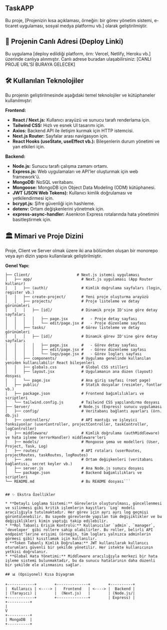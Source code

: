 ## TaskAPP
Bu proje, [Projenizin kısa açıklaması, örneğin: bir görev yönetim sistemi, e-ticaret uygulaması, sosyal medya platformu vb.] olarak geliştirilmiştir.

## 🔗 Projenin Canlı Adresi (Deploy Linki)

Bu uygulama [deploy edildiği platform, örn: Vercel, Netlify, Heroku vb.] üzerinde canlıya alınmıştır.
Canlı adrese buradan ulaşabilirsiniz: [CANLI PROJE URL'Sİ BURAYA GELECEK]

## 🛠️ Kullanılan Teknolojiler

Bu projenin geliştirilmesinde aşağıdaki temel teknolojiler ve kütüphaneler kullanılmıştır:

**Frontend:**
* **React / Next.js:** Kullanıcı arayüzü ve sunucu tarafı renderlama için.
* **Tailwind CSS:** Hızlı ve esnek UI tasarımı için.
* **Axios:** Backend API ile iletişim kurmak için HTTP istemcisi.
* **Next.js Router:** Sayfalar arası navigasyon için.
* **React Hooks (useState, useEffect vb.):** Bileşenlerin durum yönetimi ve yan etkileri için.

**Backend:**
* **Node.js:** Sunucu tarafı çalışma zamanı ortamı.
* **Express.js:** Web uygulamaları ve API'ler oluşturmak için web framework'ü.
* **MongoDB:** NoSQL veritabanı.
* **Mongoose:** MongoDB için Object Data Modeling (ODM) kütüphanesi.
* **JWT (JSON Web Tokens):** Kullanıcı kimlik doğrulaması ve yetkilendirmesi için.
* **bcrypt.js:** Şifre güvenliği için hashleme.
* **dotenv:** Ortam değişkenlerini yönetmek için.
* **express-async-handler:** Asenkron Express rotalarında hata yönetimini basitleştirmek için.

## 🏛️ Mimari ve Proje Dizini

Proje, Client ve Server olmak üzere iki ana bölümden oluşan bir monorepo veya ayrı dizin yapısı kullanılarak geliştirilmiştir.

**Genel Yapı:**

```proje-ana-dizini/
├── Client/                     # Next.js istemci uygulaması
│   ├── app/                      # Next.js uygulaması (App Router kullanır)
│   │   ├── (auth)/               # Kimlik doğrulama sayfaları (login, register vb.)
│   │   ├── create-project/       # Yeni proje oluşturma arayüzü
│   │   ├── projects/             # Proje listeleme ve detay görünümleri
│   │   │   ├── [id]/             # Dinamik proje ID'sine göre detay sayfaları
│   │   │   │   ├── page.jsx      #   - Proje detay sayfası
│   │   │   │   └── edit/page.jsx #   - Proje düzenleme sayfası
│   │   ├── tasks/                # Görev listeleme ve detay görünümleri
│   │   │   ├── [id]/             # Dinamik görev ID'sine göre detay sayfaları
│   │   │   │   ├── page.jsx      #   - Görev detay sayfası
│   │   │   │   ├── edit/page.jsx #   - Görev düzenleme sayfası
│   │   │   │   └── logs/page.jsx #   - Görev logları sayfası
│   │   ├── components/           # Uygulama genelinde kullanılan yeniden kullanılabilir React bileşenleri
│   │   ├── globals.css           # Global CSS stilleri
│   │   ├── layout.jsx            # Uygulamanın ana düzen (layout) dosyası
│   │   └── page.jsx              # Ana giriş sayfası (root page)
│   ├── public/                   # Statik dosyalar (resimler, fontlar vb.)
│   ├── package.json              # Frontend bağımlılıkları ve scriptleri
│   └── tailwind.config.js        # Tailwind CSS yapılandırma dosyası
├── Server/                      # Node.js (Express) sunucu uygulaması
│   ├── config/                   # Veritabanı bağlantı ayarları (örn. db.js)
│   ├── controllers/              # API mantığı ve işleyici fonksiyonlar (userController, projectController, taskController, logController)
│   ├── middleware/               # Kimlik doğrulama (authMiddleware) ve hata işleme (errorHandler) middleware'leri
│   ├── models/                   # Mongoose şema ve modelleri (User, Project, Task, Log)
│   ├── routes/                   # API rotaları (userRoutes, projectRoutes, taskRoutes, logRoutes)
│   ├── .env                      # Ortam değişkenleri (veritabanı bağlantısı, secret keyler vb.)
│   ├── server.js                 # Ana Node.js sunucu dosyası
│   └── package.json              # Backend bağımlılıkları ve scriptleri
└── README.md                     # Bu README dosyası```               


## ✨ Ekstra Özellikler

* **Detaylı Loglama Sistemi:** Görevlerin oluşturulması, güncellenmesi ve silinmesi gibi kritik işlemlerin kayıtları `Log` modeli aracılığıyla tutulmaktadır. Her görev için ayrı ayrı log geçmişi görüntülenebilir. Bu sayede görevlerde yapılan tüm değişiklikler ve bu değişiklikleri kimin yaptığı takip edilebilir.
* **Rol Tabanlı Erişim Kontrolü:** Kullanıcılar `admin`, `manager`, `developer` gibi rollere sahip olabilirler. Bu roller, belirli API endpoint'lerine erişimi (örneğin, tüm logları yalnızca adminlerin görmesi gibi) kısıtlamak için kullanılır.
* **Token Tabanlı Kimlik Doğrulama:** JWT kullanılarak kullanıcı oturumları güvenli bir şekilde yönetilir. Her istekte kullanıcının yetkisi doğrulanır.
* **Global Hata Yönetimi:** Middleware aracılığıyla merkezi bir hata işleme sistemi bulunmaktadır, bu da sunucu hatalarının daha düzenli bir şekilde ele alınmasını sağlar.

## 📊 (Opsiyonel) Kısa Diyagram

+------------+        +--------------+        +----------+
|  Kullanıcı | <----> |   Frontend   | <----> |  Backend |
| (Tarayıcı) |        |  (Next.js)   |        | (Node.js/|
+------------+        +--------------+        | Express) |
+----------+
|
V
+----------+
| MongoDB  |
+----------+